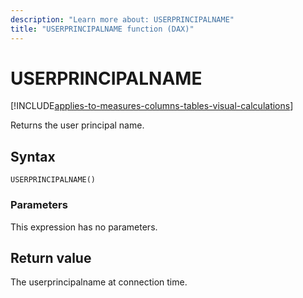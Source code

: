 ```yaml
---
description: "Learn more about: USERPRINCIPALNAME"
title: "USERPRINCIPALNAME function (DAX)"
---
```

# USERPRINCIPALNAME

[!INCLUDE[applies-to-measures-columns-tables-visual-calculations](includes/applies-to-measures-columns-tables-visual-calculations.md)]

Returns the user principal name.

## Syntax

```dax
USERPRINCIPALNAME()
```

### Parameters

This expression has no parameters.

## Return value

The userprincipalname at connection time.
